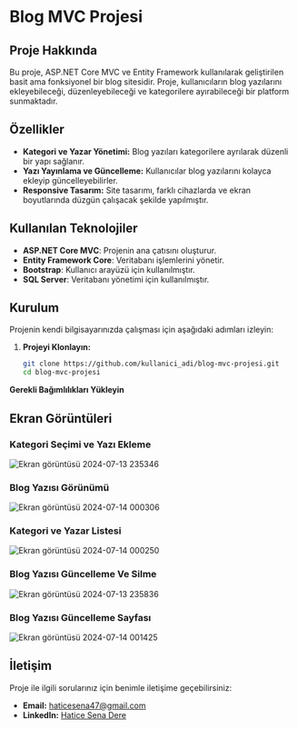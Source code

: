 # Blog MVC Projesi

## Proje Hakkında
Bu proje, ASP.NET Core MVC ve Entity Framework kullanılarak geliştirilen basit ama fonksiyonel bir blog sitesidir.
Proje, kullanıcıların blog yazılarını ekleyebileceği, düzenleyebileceği ve kategorilere ayırabileceği bir platform sunmaktadır.

## Özellikler
- **Kategori ve Yazar Yönetimi:** Blog yazıları kategorilere ayrılarak düzenli bir yapı sağlanır.
- **Yazı Yayınlama ve Güncelleme:** Kullanıcılar blog yazılarını kolayca ekleyip güncelleyebilirler.
- **Responsive Tasarım:** Site tasarımı, farklı cihazlarda ve ekran boyutlarında düzgün çalışacak şekilde yapılmıştır.


## Kullanılan Teknolojiler
- **ASP.NET Core MVC**: Projenin ana çatısını oluşturur.
- **Entity Framework Core**: Veritabanı işlemlerini yönetir.
- **Bootstrap**: Kullanıcı arayüzü için kullanılmıştır.
- **SQL Server**: Veritabanı yönetimi için kullanılmıştır.

## Kurulum
Projenin kendi bilgisayarınızda çalışması için aşağıdaki adımları izleyin:

1. **Projeyi Klonlayın:**
    ```bash
    git clone https://github.com/kullanici_adi/blog-mvc-projesi.git
    cd blog-mvc-projesi
    ```

 **Gerekli Bağımlılıkları Yükleyin**


## Ekran Görüntüleri
### Kategori Seçimi ve Yazı Ekleme
![Ekran görüntüsü 2024-07-13 235346](https://github.com/user-attachments/assets/b9c02280-4d01-4922-bcd5-842df8c5bc31)


### Blog Yazısı Görünümü
![Ekran görüntüsü 2024-07-14 000306](https://github.com/user-attachments/assets/1d234165-3324-4548-9f02-76a6cbd40529)


### Kategori ve Yazar Listesi
![Ekran görüntüsü 2024-07-14 000250](https://github.com/user-attachments/assets/8445df8b-0513-4932-872d-f689ab6399ff)


### Blog Yazısı Güncelleme Ve Silme
![Ekran görüntüsü 2024-07-13 235836](https://github.com/user-attachments/assets/5d7dab15-ad75-4d7f-bd5b-4cac4fc368e4)


### Blog Yazısı Güncelleme Sayfası
![Ekran görüntüsü 2024-07-14 001425](https://github.com/user-attachments/assets/67155a96-37ab-4cc8-8518-f4294113ef91)

## İletişim
Proje ile ilgili sorularınız için benimle iletişime geçebilirsiniz:
- **Email:** haticesena47@gmail.com
- **LinkedIn:** [Hatice Sena Dere](www.linkedin.com/in/hatice-sena-96997b297)
